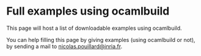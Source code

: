 # Full examples using ocamlbuild
This page will host a list of downloadable examples using ocamlbuild.

You can help filling this page by giving examples \(using ocamlbuild or
not\), by sending a mail to [nicolas.pouillard@inria.fr](mailto:nicolas.pouillard@inria.fr).

